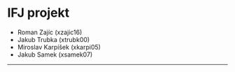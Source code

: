 # IFJ projekt

* Roman Zajíc (xzajic16)
* Jakub Trubka (xtrubk00)
* Miroslav Karpíšek (xkarpi05)
* Jakub Samek (xsamek07)

---
